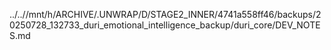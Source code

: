 ../..//mnt/h/ARCHIVE/.UNWRAP/D/STAGE2_INNER/4741a558ff46/backups/20250728_132733_duri_emotional_intelligence_backup/duri_core/DEV_NOTES.md